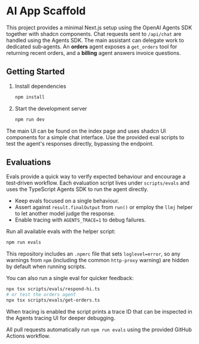 # AI App Scaffold

This project provides a minimal Next.js setup using the OpenAI Agents SDK together with shadcn components. Chat requests sent to `/api/chat` are handled using the Agents SDK.
The main assistant can delegate work to dedicated sub‑agents. An **orders** agent exposes a `get_orders` tool for returning recent orders, and a **billing** agent answers invoice questions.

## Getting Started

1. Install dependencies
   ```bash
   npm install
   ```
2. Start the development server
   ```bash
   npm run dev
   ```

The main UI can be found on the index page and uses shadcn UI components for a simple chat interface.
Use the provided eval scripts to test the agent's responses directly, bypassing the endpoint.

## Evaluations

Evals provide a quick way to verify expected behaviour and encourage a
test‑driven workflow. Each evaluation script lives under `scripts/evals` and
uses the TypeScript Agents SDK to run the agent directly.

- Keep evals focused on a single behaviour.
- Assert against `result.finalOutput` from `run()` or employ the `llmj` helper
  to let another model judge the response.
- Enable tracing with `AGENTS_TRACE=1` to debug failures.

Run all available evals with the helper script:

```bash
npm run evals
```
This repository includes an `.npmrc` file that sets `loglevel=error`, so any
warnings from `npm` (including the common `http-proxy` warning) are hidden by
default when running scripts.

You can also run a single eval for quicker feedback:

```bash
npx tsx scripts/evals/respond-hi.ts
# or test the orders agent
npx tsx scripts/evals/get-orders.ts
```

When tracing is enabled the script prints a trace ID that can be inspected in
the Agents tracing UI for deeper debugging.

All pull requests automatically run `npm run evals` using the provided GitHub
Actions workflow.
